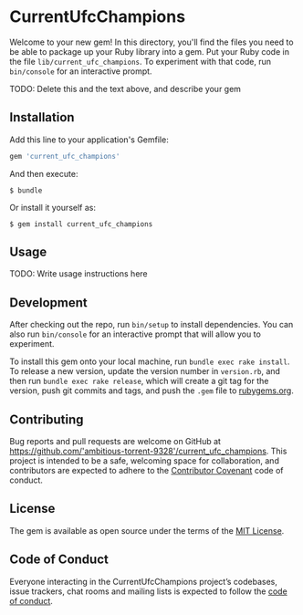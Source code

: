 # CurrentUfcChampions

Welcome to your new gem! In this directory, you'll find the files you need to be able to package up your Ruby library into a gem. Put your Ruby code in the file `lib/current_ufc_champions`. To experiment with that code, run `bin/console` for an interactive prompt.

TODO: Delete this and the text above, and describe your gem

## Installation

Add this line to your application's Gemfile:

```ruby
gem 'current_ufc_champions'
```

And then execute:

    $ bundle

Or install it yourself as:

    $ gem install current_ufc_champions

## Usage

TODO: Write usage instructions here

## Development

After checking out the repo, run `bin/setup` to install dependencies. You can also run `bin/console` for an interactive prompt that will allow you to experiment.

To install this gem onto your local machine, run `bundle exec rake install`. To release a new version, update the version number in `version.rb`, and then run `bundle exec rake release`, which will create a git tag for the version, push git commits and tags, and push the `.gem` file to [rubygems.org](https://rubygems.org).

## Contributing

Bug reports and pull requests are welcome on GitHub at https://github.com/'ambitious-torrent-9328'/current_ufc_champions. This project is intended to be a safe, welcoming space for collaboration, and contributors are expected to adhere to the [Contributor Covenant](http://contributor-covenant.org) code of conduct.

## License

The gem is available as open source under the terms of the [MIT License](https://opensource.org/licenses/MIT).

## Code of Conduct

Everyone interacting in the CurrentUfcChampions project’s codebases, issue trackers, chat rooms and mailing lists is expected to follow the [code of conduct](https://github.com/'ambitious-torrent-9328'/current_ufc_champions/blob/master/CODE_OF_CONDUCT.md).
